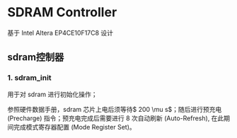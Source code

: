 # SDRAM Controller

基于 Intel Altera EP4CE10F17C8 设计

## sdram控制器

### 1. sdram_init

用于对 sdram 进行初始化操作；

参照硬件数据手册，sdram 芯片上电后须等待$ 200 \mu s$；随后进行预充电 (Precharge) 指令；预充电完成后需要进行 8 次自动刷新 (Auto-Refresh), 在此期间完成模式寄存器配置 (Mode Register Set)。
